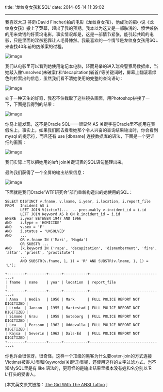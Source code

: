 title: '龙纹身女孩和SQL'
date: 2014-05-14 11:39:02

---
我喜欢大卫·芬奇(David Fincher)拍的电影《龙纹身女孩》，他成功的把小说《龙纹身女孩》搬上了荧幕，超出了我的预期。我本以为这又是一部肤浅的、愤世嫉俗的用来敛钱的好莱坞电影，事实情况却是，这是一部情节紧张，能引起共鸣的电影，只是里面的淫杀犯罪让人毛骨悚然。我最喜欢的一个情节是龙纹身女孩用SQL来查找40年前的凶杀案的过程。

![image](/img/龙纹身女孩和SQL/1.jpg)

我们从电影里可以看到她使用笔记本电脑，轻而易举的进入瑞典警察局数据库，当她敲入像‘unsolved(未破案)’和‘decapitation(斩首)’等关键词时，屏幕上翻滚着绿色的检索出的信息，虽然我们看不清她使用的完整的查询语句：

![image](/img/龙纹身女孩和SQL/2.jpg)

<!-- more -->

处于一种天生的好奇，我忍不住截取了这些镜头画面，用Photoshop拼接了一下，下面是我得到的结果：

![image](/img/龙纹身女孩和SQL/3.jpg)

你马上能发现，这不是Oracle SQL——很显然 AS 关键字在Oracle里不能用在表假名上。事实上，如果我们回去看看她那个令人兴奋的查询结果输出时，你会看到 mysql 的提示符，而且还有 use [dbname] 连接数据库的语法，下面是一个更详细的画面：

![image](/img/龙纹身女孩和SQL/4.jpg)

我们实际上可以把她用的left join关键词表的SQL语句整理出来。

最终我们获得了一个全屏的输出结果信息：

![image](/img/龙纹身女孩和SQL/5.jpg)

下面就是我们Oracle“WTF研究会”部门重新构造出的她使用的SQL：

	SELECT DISTINCT v.fname, v.lname, i.year, i.location, i.report_file
	FROM   Incident AS i
    	   LEFT JOIN V(ictim?)...  -- presumably v.incident_id = i.id
    	   LEFT JOIN Keyword AS k ON k.incident_id = i.id
	WHERE  i.year BETWEEN 1947 AND 1966
	AND    i.type = 'HOMICIDE'
	AND    v.sex = 'F'
	AND    i.status = 'UNSOLVED'
	AND    ...
    	   OR v.fname IN ('Mari', 'Magda')
    	   OR SUBSTR ...
	AND    (k.keyword IN ('rape', 'decapitation', 'dismemberment', 'fire', 	'altar', 'priest', 'prostitute')
    	   ...
    	   AND SUBSTR(v.fname, 1, 1) = 'R' AND SUBSTR(v.lname, 1, 1) = 'L');

	+--------+---------+------+-----------+----------------------------------+
	| fname  | name    | year | location  | report_file                      |
	+--------+---------+------+-----------+----------------------------------+
	| Anna   | Wedin   | 1956 | Mark      | FULL POLICE REPORT NOT DIGITIZED |
	| Linda  | Janson  | 1955 | Mariestad | FULL POLICE REPORT NOT DIGITIZED |
	| Simone | Grau    | 1958 | Goteborg  | FULL POLICE REPORT NOT DIGITIZED |
	| Lea    | Persson | 1962 | Uddevalla | FULL POLICE REPORT NOT DIGITIZED |
	| Kajsa  | Severin | 1962 | Dals-Ed   | FULL POLICE REPORT NOT DIGITIZED |
	+--------+---------+------+-----------+----------------------------------+

你也许会很惊讶，很奇怪，这样一个顶级的黑客为什么要outer-join的方式连接Victims(被害人)表和Keywords(关键词)表呢，还使用这样的文字过滤方式，岂不知MySQL里是有 like 语法的，更奇怪的是输出结果里根本没有姓和名分别以’R L’打头的受害人。

[本文英文原文链接：[The Girl With The ANSI Tattoo](http://oracle-wtf.blogspot.co.uk/2012/05/girl-with-ansi-tattoo.html) ]
